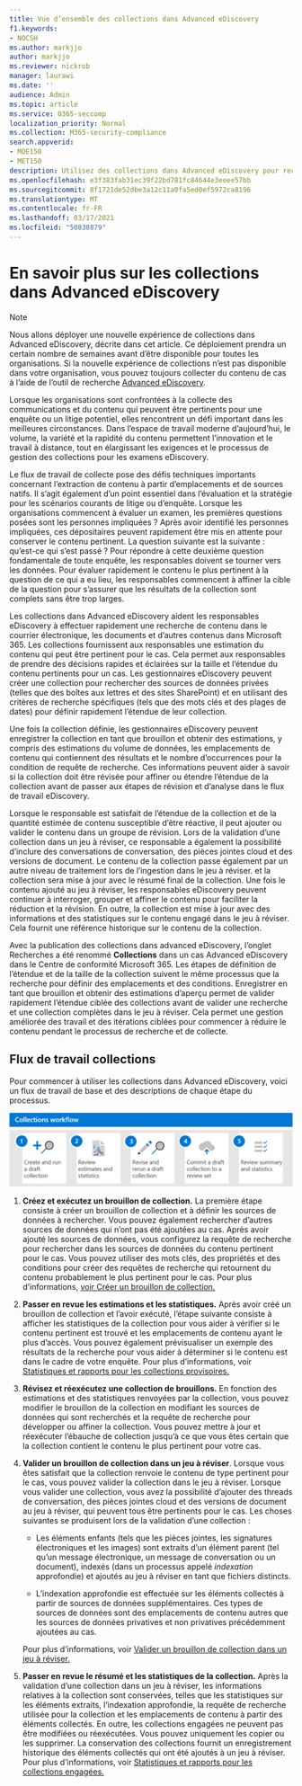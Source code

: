 ```yaml
---
title: Vue d’ensemble des collections dans Advanced eDiscovery
f1.keywords:
- NOCSH
ms.author: markjjo
author: markjjo
ms.reviewer: nickrob
manager: laurawi
ms.date: ''
audience: Admin
ms.topic: article
ms.service: O365-seccomp
localization_priority: Normal
ms.collection: M365-security-compliance
search.appverid:
- MOE150
- MET150
description: Utilisez des collections dans Advanced eDiscovery pour rechercher et collecter du contenu relatif à votre cas ou investigation.
ms.openlocfilehash: e3f383fab31ec39f22bd781fc84644e3eeee57bb
ms.sourcegitcommit: 8f1721de52dbe3a12c11a0fa5ed0ef5972ca8196
ms.translationtype: MT
ms.contentlocale: fr-FR
ms.lasthandoff: 03/17/2021
ms.locfileid: "50838879"
---
```

# <a name="learn-about-collections-in-advanced-ediscovery"></a>En savoir plus sur les collections dans Advanced eDiscovery

> [!NOTE]
> Nous allons déployer une nouvelle expérience de collections dans Advanced eDiscovery, décrite dans cet article. Ce déploiement prendra un certain nombre de semaines avant d’être disponible pour toutes les organisations. Si la nouvelle expérience de collections n’est pas disponible dans votre organisation, vous pouvez toujours collecter du contenu de cas à l’aide de l’outil de recherche [Advanced eDiscovery](create-search-to-collect-data.md).

Lorsque les organisations sont confrontées à la collecte des communications et du contenu qui peuvent être pertinents pour une enquête ou un litige potentiel, elles rencontrent un défi important dans les meilleures circonstances. Dans l’espace de travail moderne d’aujourd’hui, le volume, la variété et la rapidité du contenu permettent l’innovation et le travail à distance, tout en élargissant les exigences et le processus de gestion des collections pour les examens eDiscovery.

Le flux de travail de collecte pose des défis techniques importants concernant l’extraction de contenu à partir d’emplacements et de sources natifs. Il s’agit également d’un point essentiel dans l’évaluation et la stratégie pour les scénarios courants de litige ou d’enquête. Lorsque les organisations commencent à évaluer un examen, les premières questions posées sont les personnes impliquées ? Après avoir identifié les personnes impliquées, ces dépositaires peuvent rapidement être mis en attente pour conserver le contenu pertinent. La question suivante est la suivante : qu’est-ce qui s’est passé ? Pour répondre à cette deuxième question fondamentale de toute enquête, les responsables doivent se tourner vers les données. Pour évaluer rapidement le contenu le plus pertinent à la question de ce qui a eu lieu, les responsables commencent à affiner la cible de la question pour s’assurer que les résultats de la collection sont complets sans être trop larges.

Les collections dans Advanced eDiscovery aident les responsables eDiscovery à effectuer rapidement une recherche de contenu dans le courrier électronique, les documents et d’autres contenus dans Microsoft 365. Les collections fournissent aux responsables une estimation du contenu qui peut être pertinent pour le cas. Cela permet aux responsables de prendre des décisions rapides et éclairées sur la taille et l’étendue du contenu pertinents pour un cas. Les gestionnaires eDiscovery peuvent créer une collection pour rechercher des sources de données privées (telles que des boîtes aux lettres et des sites SharePoint) et en utilisant des critères de recherche spécifiques (tels que des mots clés et des plages de dates) pour définir rapidement l’étendue de leur collection.

Une fois la collection définie, les gestionnaires eDiscovery peuvent enregistrer la collection en tant que brouillon et obtenir des estimations, y compris des estimations du volume de données, les emplacements de contenu qui contiennent des résultats et le nombre d’occurrences pour la condition de requête de recherche. Ces informations peuvent aider à savoir si la collection doit être révisée pour affiner ou étendre l’étendue de la collection avant de passer aux étapes de révision et d’analyse dans le flux de travail eDiscovery.

Lorsque le responsable est satisfait de l’étendue de la collection et de la quantité estimée  de contenu susceptible d’être réactive, il peut ajouter ou valider le contenu dans un groupe de révision. Lors de la validation d’une collection dans un jeu à réviser, ce responsable a également la possibilité d’inclure des conversations de conversation, des pièces jointes cloud et des versions de document. Le contenu de la collection passe également par un autre niveau de traitement lors de l’ingestion dans le jeu à réviser. et la collection sera mise à jour avec le résumé final de la collection. Une fois le contenu ajouté au jeu à réviser, les responsables eDiscovery peuvent continuer à interroger, grouper et affiner le contenu pour faciliter la réduction et la révision. En outre, la collection est mise à jour avec des informations et des statistiques sur le contenu engagé dans le jeu à réviser. Cela fournit une référence historique sur le contenu de la collection.

Avec la publication des collections dans advanced eDiscovery, l’onglet Recherches a été renommé **Collections** dans un cas Advanced eDiscovery dans le Centre de conformité Microsoft 365.  Les étapes de définition de l’étendue et de la taille de la collection suivent le même processus que la recherche pour définir des emplacements et des conditions. Enregistrer en tant que brouillon et obtenir des estimations d’aperçu permet de valider rapidement l’étendue ciblée des collections avant de valider une recherche et une collection complètes dans le jeu à réviser. Cela permet une gestion améliorée des travail et des itérations ciblées pour commencer à réduire le contenu pendant le processus de recherche et de collecte.

## <a name="collections-workflow"></a>Flux de travail collections

Pour commencer à utiliser les collections dans Advanced eDiscovery, voici un flux de travail de base et des descriptions de chaque étape du processus.

![Flux de travail collections dans Advanced eDiscovery](../media/CollectionsWorkflow.png)

1. **Créez et exécutez un brouillon de collection.** La première étape consiste à créer un brouillon de collection et à définir les sources de données à rechercher. Vous pouvez également rechercher d’autres sources de données qui n’ont pas été ajoutées au cas. Après avoir ajouté les sources de données, vous configurez la requête de recherche pour rechercher dans les sources de données du contenu pertinent pour le cas. Vous pouvez utiliser des mots clés, des propriétés et des conditions pour créer des requêtes de recherche qui retournent du contenu probablement le plus pertinent pour le cas. Pour plus d’informations, [voir Créer un brouillon de collection.](create-draft-collection.md)

2. **Passer en revue les estimations et les statistiques.** Après avoir créé un brouillon de collection et l’avoir exécuté, l’étape suivante consiste à afficher les statistiques de la collection pour vous aider à vérifier si le contenu pertinent est trouvé et les emplacements de contenu ayant le plus d’accès. Vous pouvez également prévisualiser un exemple des résultats de la recherche pour vous aider à déterminer si le contenu est dans le cadre de votre enquête. Pour plus d’informations, voir [Statistiques et rapports pour les collections provisoires.](collection-statistics-reports.md#statistics-and-reports-for-draft-collections)

3. **Révisez et réexécutez une collection de brouillons.** En fonction des estimations et des statistiques renvoyées par la collection, vous pouvez modifier le brouillon de la collection en modifiant les sources de données qui sont recherchés et la requête de recherche pour développer ou affiner la collection. Vous pouvez mettre à jour et réexécuter l’ébauche de collection jusqu’à ce que vous êtes certain que la collection contient le contenu le plus pertinent pour votre cas.

4. **Valider un brouillon de collection dans un jeu à réviser**. Lorsque vous êtes satisfait que la collection renvoie le contenu de type pertinent pour le cas, vous pouvez valider la collection dans le jeu à réviser. Lorsque vous valider une collection, vous avez la possibilité d’ajouter des threads de conversation, des pièces jointes cloud et des versions de document au jeu à réviser, qui peuvent tous être pertinents pour le cas. Les choses suivantes se produisent lors de la validation d’une collection :

   - Les éléments enfants (tels que les pièces jointes, les signatures électroniques et les images) sont extraits d’un élément parent (tel qu’un message électronique, un message de conversation ou un document), indexés (dans un processus appelé *indexation* approfondie) et ajoutés au jeu à réviser en tant que fichiers distincts.

   - L’indexation approfondie est effectuée sur les éléments collectés à partir de sources de données supplémentaires. Ces types de sources de données sont des emplacements de contenu autres que les sources de données privatives et non privatives précédemment ajoutées au cas.

   Pour plus d’informations, voir [Valider un brouillon de collection dans un jeu à réviser.](commit-draft-collection.md)

5. **Passer en revue le résumé et les statistiques de la collection.** Après la validation d’une collection dans un jeu à réviser, les informations relatives à la collection sont conservées, telles que les statistiques sur les éléments extraits, l’indexation approfondie, la requête de recherche utilisée pour la collection et les emplacements de contenu à partir des éléments collectés. En outre, les collections engagées ne peuvent pas être modifiées ou réexécutées. Vous pouvez uniquement les copier ou les supprimer. La conservation des collections fournit un enregistrement historique des éléments collectés qui ont été ajoutés à un jeu à réviser. Pour plus d’informations, voir [Statistiques et rapports pour les collections engagées.](collection-statistics-reports.md#statistics-and-reports-for-committed-collections)
